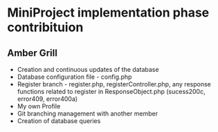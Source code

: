 # MiniProject implementation phase contribituion 
 <div><h2> Amber Grill </h2> </div>
 <div>
  <ul>
    <li> Creation and continuous updates of the database </li>
    <li> Database configuration file - config.php </li>
    <li> Register branch - register.php, registerController.php, any response functions related to register in ResponseObject.php (sucess200c, error409, error400a)</li>
    <li> My own Profile </li>
    <li> Git branching management with another member </li>
    <li> Creation of database queries </li>
  </ul> 
 </div>

